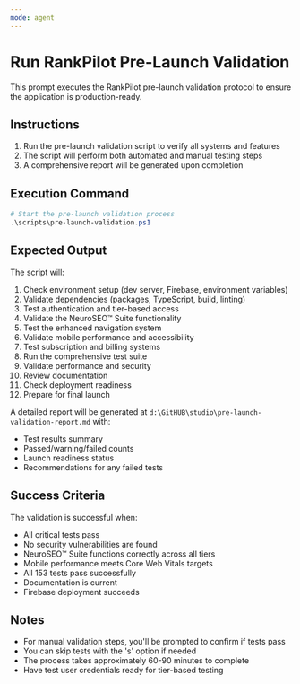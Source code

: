 ```yaml
---
mode: agent
---
```


# Run RankPilot Pre-Launch Validation

This prompt executes the RankPilot pre-launch validation protocol to ensure the application is production-ready.

## Instructions

1. Run the pre-launch validation script to verify all systems and features
2. The script will perform both automated and manual testing steps
3. A comprehensive report will be generated upon completion

## Execution Command

```powershell
# Start the pre-launch validation process
.\scripts\pre-launch-validation.ps1
```

## Expected Output

The script will:

1. Check environment setup (dev server, Firebase, environment variables)
2. Validate dependencies (packages, TypeScript, build, linting)
3. Test authentication and tier-based access
4. Validate the NeuroSEO™ Suite functionality
5. Test the enhanced navigation system
6. Validate mobile performance and accessibility
7. Test subscription and billing systems
8. Run the comprehensive test suite
9. Validate performance and security
10. Review documentation
11. Check deployment readiness
12. Prepare for final launch

A detailed report will be generated at `d:\GitHUB\studio\pre-launch-validation-report.md` with:

- Test results summary
- Passed/warning/failed counts
- Launch readiness status
- Recommendations for any failed tests

## Success Criteria

The validation is successful when:

- All critical tests pass
- No security vulnerabilities are found
- NeuroSEO™ Suite functions correctly across all tiers
- Mobile performance meets Core Web Vitals targets
- All 153 tests pass successfully
- Documentation is current
- Firebase deployment succeeds

## Notes

- For manual validation steps, you'll be prompted to confirm if tests pass
- You can skip tests with the 's' option if needed
- The process takes approximately 60-90 minutes to complete
- Have test user credentials ready for tier-based testing
